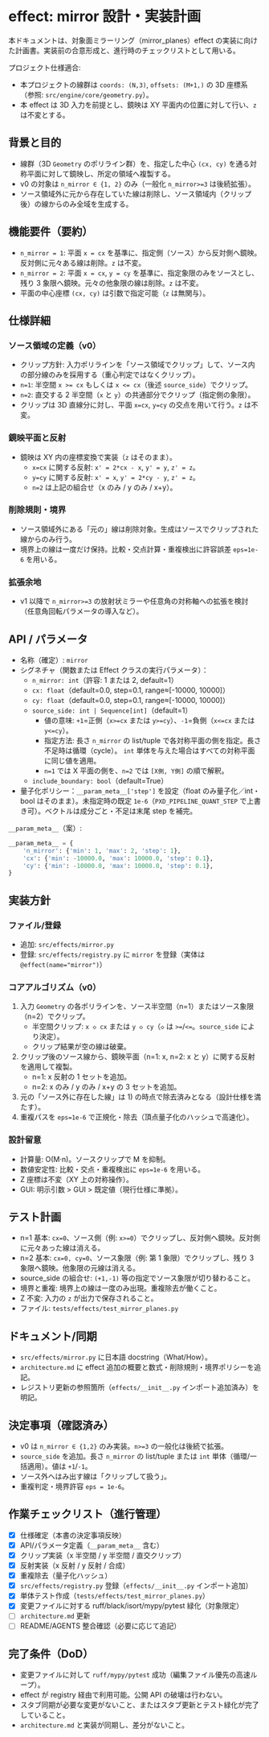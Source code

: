 # effect: mirror 設計・実装計画

本ドキュメントは、対象面ミラーリング（mirror_planes）effect の実装に向けた計画書。実装前の合意形成と、進行時のチェックリストとして用いる。

プロジェクト仕様適合:
- 本プロジェクトの線群は `coords: (N,3)`, `offsets: (M+1,)` の 3D 座標系（参照: `src/engine/core/geometry.py`）。
- 本 effect は 3D 入力を前提とし、鏡映は XY 平面内の位置に対して行い、`z` は不変とする。

## 背景と目的

- 線群（3D `Geometry` のポリライン群）を、指定した中心 `(cx, cy)` を通る対称平面に対して鏡映し、所定の領域へ複製する。
- v0 の対象は `n_mirror ∈ {1, 2}` のみ（一般化 `n_mirror>=3` は後続拡張）。
- ソース領域外に元から存在していた線は削除し、ソース領域内（クリップ後）の線からのみ全域を生成する。

## 機能要件（要約）

- `n_mirror = 1`: 平面 `x = cx` を基準に、指定側（ソース）から反対側へ鏡映。反対側に元々ある線は削除。`z` は不変。
- `n_mirror = 2`: 平面 `x = cx`, `y = cy` を基準に、指定象限のみをソースとし、残り 3 象限へ鏡映。元々の他象限の線は削除。`z` は不変。
- 平面の中心座標 `(cx, cy)` は引数で指定可能（`z` は無関与）。

## 仕様詳細

### ソース領域の定義（v0）

- クリップ方針: 入力ポリラインを「ソース領域でクリップ」して、ソース内の部分線のみを採用する（重心判定ではなくクリップ）。
- `n=1`: 半空間 `x >= cx` もしくは `x <= cx`（後述 `source_side`）でクリップ。
- `n=2`: 直交する 2 半空間（`x` と `y`）の共通部分でクリップ（指定側の象限）。
- クリップは 3D 直線分に対し、平面 `x=cx`, `y=cy` の交点を用いて行う。`z` は不変。

### 鏡映平面と反射

- 鏡映は XY 内の座標変換で実装（`z` はそのまま）。
  - `x=cx` に関する反射: `x' = 2*cx - x`, `y' = y`, `z' = z`。
  - `y=cy` に関する反射: `x' = x`, `y' = 2*cy - y`, `z' = z`。
  - `n=2` は上記の組合せ（x のみ / y のみ / x+y）。

### 削除規則・境界

- ソース領域外にある「元の」線は削除対象。生成はソースでクリップされた線からのみ行う。
- 境界上の線は一度だけ保持。比較・交点計算・重複検出に許容誤差 `eps=1e-6` を用いる。

### 拡張余地

- v1 以降で `n_mirror>=3` の放射状ミラーや任意角の対称軸への拡張を検討（任意角回転パラメータの導入など）。

## API / パラメータ

- 名称（確定）: `mirror`
- シグネチャ（関数または Effect クラスの実行パラメータ）：
  - `n_mirror: int`（許容: 1 または 2, default=1）
  - `cx: float`（default=0.0, step=0.1, range≈[-10000, 10000]）
  - `cy: float`（default=0.0, step=0.1, range≈[-10000, 10000]）
  - `source_side: int | Sequence[int]`（default=1）
    - 値の意味: `+1`=正側（`x>=cx` または `y>=cy`）、`-1`=負側（`x<=cx` または `y<=cy`）。
    - 指定方法: 長さ `n_mirror` の list/tuple で各対称平面の側を指定。長さ不足時は循環（cycle）。
      `int` 単体を与えた場合はすべての対称平面に同じ値を適用。
    - `n=1` では X 平面の側を、`n=2` では `[X側, Y側]` の順で解釈。
  - `include_boundary: bool`（default=True）
- 量子化ポリシー：`__param_meta__['step']` を設定（float のみ量子化／int・bool はそのまま）。未指定時の既定 `1e-6`（`PXD_PIPELINE_QUANT_STEP` で上書き可）。ベクトルは成分ごと・不足は末尾 step を補完。

`__param_meta__`（案）:

```python
__param_meta__ = {
    'n_mirror': {'min': 1, 'max': 2, 'step': 1},
    'cx': {'min': -10000.0, 'max': 10000.0, 'step': 0.1},
    'cy': {'min': -10000.0, 'max': 10000.0, 'step': 0.1},
}
```

## 実装方針

### ファイル/登録

- 追加: `src/effects/mirror.py`
- 登録: `src/effects/registry.py` に `mirror` を登録（実体は `@effect(name="mirror")`）

### コアアルゴリズム（v0）

1) 入力 `Geometry` の各ポリラインを、ソース半空間（n=1）またはソース象限（n=2）でクリップ。
   - 半空間クリップ: `x ◇ cx` または `y ◇ cy`（`◇` は `>=`/`<=`。`source_side` により決定）。
   - クリップ結果が空の線は破棄。
2) クリップ後のソース線から、鏡映平面（n=1: x, n=2: x と y）に関する反射を適用して複製。
   - n=1: x 反射の 1 セットを追加。
   - n=2: x のみ / y のみ / x+y の 3 セットを追加。
3) 元の「ソース外に存在した線」は 1) の時点で除去済みとなる（設計仕様を満たす）。
4) 重複パスを `eps=1e-6` で正規化・除去（頂点量子化のハッシュで高速化）。

### 設計留意

- 計算量: O(M·n)。ソースクリップで M を抑制。
- 数値安定性: 比較・交点・重複検出に `eps=1e-6` を用いる。
- Z 座標は不変（XY 上の対称操作）。
- GUI: 明示引数 > GUI > 既定値（現行仕様に準拠）。

## テスト計画

- n=1 基本: `cx=0`、ソース側（例: `x>=0`）でクリップし、反対側へ鏡映。反対側に元々あった線は消える。
- n=2 基本: `cx=0, cy=0`、ソース象限（例: 第 1 象限）でクリップし、残り 3 象限へ鏡映。他象限の元線は消える。
- source_side の組合せ: `(+1,-1)` 等の指定でソース象限が切り替わること。
- 境界と重複: 境界上の線は一度のみ出現。重複除去が働くこと。
- Z 不変: 入力の `z` が出力で保存されること。
- ファイル: `tests/effects/test_mirror_planes.py`

## ドキュメント/同期

- `src/effects/mirror.py` に日本語 docstring（What/How）。
- `architecture.md` に effect 追加の概要と数式・削除規則・境界ポリシーを追記。
- レジストリ更新の参照箇所（`effects/__init__.py` インポート追加済み）を明記。

## 決定事項（確認済み）

- v0 は `n_mirror ∈ {1,2}` のみ実装。`n>=3` の一般化は後続で拡張。
- `source_side` を追加。長さ `n_mirror` の list/tuple または `int` 単体（循環/一括適用）。値は `+1`/`-1`。
- ソース外へはみ出す線は「クリップして扱う」。
- 重複判定・境界許容 `eps = 1e-6`。

## 作業チェックリスト（進行管理）

- [x] 仕様確定（本書の決定事項反映）
- [x] API/パラメータ定義（`__param_meta__` 含む）
- [x] クリップ実装（x 半空間 / y 半空間 / 直交クリップ）
- [x] 反射実装（x 反射 / y 反射 / 合成）
- [x] 重複除去（量子化ハッシュ）
- [x] `src/effects/registry.py` 登録（`effects/__init__.py` インポート追加）
- [x] 単体テスト作成（`tests/effects/test_mirror_planes.py`）
- [x] 変更ファイルに対する ruff/black/isort/mypy/pytest 緑化（対象限定）
- [ ] `architecture.md` 更新
- [ ] README/AGENTS 整合確認（必要に応じて追記）

## 完了条件（DoD）

- 変更ファイルに対して `ruff/mypy/pytest` 成功（編集ファイル優先の高速ループ）。
- effect が registry 経由で利用可能。公開 API の破壊は行わない。
- スタブ同期が必要な変更がないこと、またはスタブ更新とテスト緑化が完了していること。
- `architecture.md` と実装が同期し、差分がないこと。
